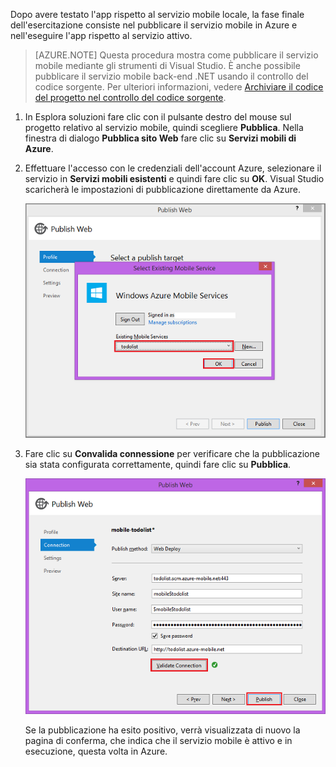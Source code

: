 ﻿

Dopo avere testato l'app rispetto al servizio mobile locale, la fase finale dell'esercitazione consiste nel pubblicare il servizio mobile in Azure e nell'eseguire l'app rispetto al servizio attivo.

>[AZURE.NOTE] Questa procedura mostra come pubblicare il servizio mobile mediante gli strumenti di Visual Studio. È anche possibile pubblicare il servizio mobile back-end .NET usando il controllo del codice sorgente. Per ulteriori informazioni, vedere [Archiviare il codice del progetto nel controllo del codice sorgente](/documentation/articles/mobile-services-dotnet-backend-store-code-source-control/).

1. In Esplora soluzioni fare clic con il pulsante destro del mouse sul progetto relativo al servizio mobile, quindi scegliere **Pubblica**. Nella finestra di dialogo **Pubblica sito Web** fare clic su **Servizi mobili di Azure**.

2. Effettuare l'accesso con le credenziali dell'account Azure, selezionare il servizio in **Servizi mobili esistenti** e quindi fare clic su **OK**. Visual Studio scaricherà le impostazioni di pubblicazione direttamente da Azure.

	![](./media/mobile-services-dotnet-backend-publish-service/mobile-quickstart-publish-select-service.png)

3. Fare clic su **Convalida connessione** per verificare che la pubblicazione sia stata configurata correttamente, quindi fare clic su **Pubblica**.

	![](./media/mobile-services-dotnet-backend-publish-service/mobile-quickstart-publish-2.png)

	Se la pubblicazione ha esito positivo, verrà visualizzata di nuovo la pagina di conferma, che indica che il servizio mobile è attivo e in esecuzione, questa volta in Azure.

<!--HONumber=47-->

